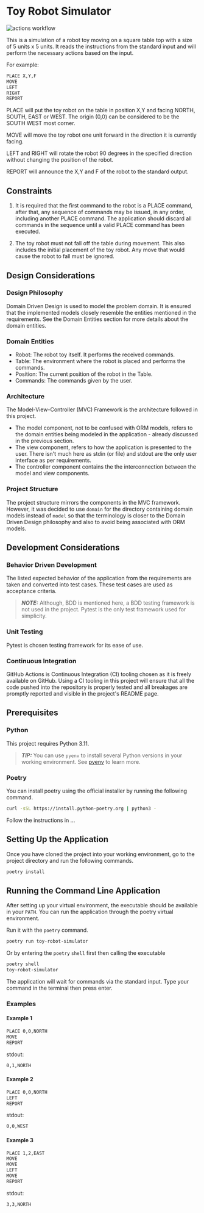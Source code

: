 # Toy Robot Simulator

![actions workflow](https://github.com/donfiguerres/toy-robot-simulator-python/actions/workflows/test.yml/badge.svg)

This is a simulation of a robot toy moving on a square table top with a size of 5 units
x 5 units. It reads the instructions from the standard input and will perform the
necessary actions based on the input.

For example:

```bash
PLACE X,Y,F
MOVE
LEFT
RIGHT
REPORT
```

PLACE will put the toy robot on the table in position X,Y and facing NORTH, SOUTH, EAST
or WEST. The origin (0,0) can be considered to be the SOUTH WEST most corner.

MOVE will move the toy robot one unit forward in the direction it is currently facing.

LEFT and RIGHT will rotate the robot 90 degrees in the specified direction without
changing the position of the robot.

REPORT will announce the X,Y and F of the robot to the standard output.

## Constraints

1. It is required that the first command to the robot is a PLACE command, after that,
any sequence of commands may be issued, in any order, including another PLACE command.
The application should discard all commands in the sequence until a valid PLACE command
has been executed.

2. The toy robot must not fall off the table during movement. This also includes the
initial placement of the toy robot. Any move that would cause the robot to fall must be
ignored.

## Design Considerations

### Design Philosophy

Domain Driven Design is used to model the problem domain. It is ensured that the
implemented models closely resemble the entities mentioned in the requirements. See
the Domain Entities section for more details about the domain entities.

### Domain Entities

- Robot: The robot toy itself. It performs the received commands.
- Table: The environment where the robot is placed and performs the commands.
- Position: The current position of the robot in the Table.
- Commands: The commands given by the user.

### Architecture

The Model-View-Controller (MVC) Framework is the architecture followed in this project.

- The model component, not to be confused with ORM models, refers to the domain entities
being modeled in the application - already discussed in the previous section.
- The view component, refers to how the application is presented to the user. There
isn't much here as stdin (or file) and stdout are the only user interface as per
requirements.
- The controller component contains the the interconnection between the model and view
components.

### Project Structure

The project structure mirrors the components in the MVC framework. However, it was
decided to use `domain` for the directory containing domain models instead of `model`
so that the terminology is closer to the Domain Driven Design philosophy and also to
avoid being associated with ORM models.

## Development Considerations

### Behavior Driven Development

The listed expected behavior of the application from the requirements are taken and
converted into test cases. These test cases are used as acceptance criteria.

> **_NOTE:_** Although, BDD is mentioned here, a BDD testing framework is not used in
the project. Pytest is the only test framework used for simplicity.

### Unit Testing

Pytest is chosen testing framework for its ease of use.

### Continuous Integration

GitHub Actions is Continuous Integration (CI) tooling chosen as it is freely available
on GitHub. Using a CI tooling in this project will ensure that all the code pushed into
the repository is properly tested and all breakages are promptly reported and visible in
the project's README page.

## Prerequisites

### Python

This project requires Python 3.11.

> **_TIP:_** You can use `pyenv` to install several Python versions in your working
environment. See [pyenv](https://github.com/pyenv/pyenv) to learn more.

### Poetry

You can install poetry using the official installer by running the following command.

```bash
curl -sSL https://install.python-poetry.org | python3 -
```

Follow the instructions in ...

## Setting Up the Application

Once you have cloned the project into your working environment, go to the project
directory and run the following commands.

```bash
poetry install
```

## Running the Command Line Application

After setting up your virtual environment, the executable should be available in your
`PATH`. You can run the application through the poetry virtual environment.

Run it with the `poetry` command.

```bash
poetry run toy-robot-simulator
```

Or by entering the `poetry` `shell` first then calling the executable

```bash
poetry shell
toy-robot-simulator
```

The application will wait for commands via the standard input. Type your command
in the terminal then press enter.

### Examples

#### Example 1

```bash
PLACE 0,0,NORTH
MOVE
REPORT
```

stdout:

```bash
0,1,NORTH
```

#### Example 2

```bash
PLACE 0,0,NORTH
LEFT
REPORT
```

stdout:

```bash
0,0,WEST
```

#### Example 3

```bash
PLACE 1,2,EAST
MOVE
MOVE
LEFT
MOVE
REPORT
```

stdout:

```bash
3,3,NORTH
```
